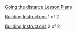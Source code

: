 [Going the distance Lesson Plans](https://education.lego.com/en-us/lessons/prime-extra-resources/going-the-distance#lesson-plan)

[Building Instructions](https://education.lego.com/v3/assets/blt293eea581807678a/blt5daa010e44db3cb8/5ec82a257976043edd42dcc7/going-the-distance-bi-pdf-book1of2.pdf) 1 of 2

[Building Instructions](https://education.lego.com/v3/assets/blt293eea581807678a/blt1a06a16daa5c9787/5ec82a12fe6e990f9ab3b83a/going-the-distance-bi-pdf-book2of2.pdf) 2 of 2
